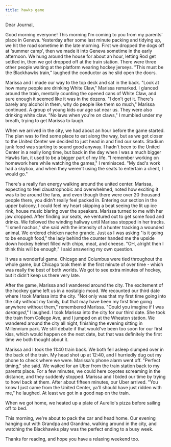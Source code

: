 ```yaml
---
title: hawks game
---
```


Dear Journal,

Good morning everyone! This morning I'm coming to you from my parents'
place in Geneva. Yesterday after some last minute packing and tidying
up, we hit the road sometime in the late morning. First we dropped the
dogs off at 'summer camp', then we made it into Geneva sometime in the
early afternoon. We hung around the house for about an hour, letting Rod
get settled in, then we got dropped off at the train station. There were
three other people waiting at the platform wearing hockey jerseys. "This
must be the Blackhawks train," laughed the conductor as he slid open the
doors.

Marissa and I made our way to the top deck and sat in the back. "Look at
how many people are drinking White Claw," Marissa remarked. I glanced
around the train, mentally counting the opened cans of White Claw, and
sure enough it seemed like it was in the dozens. "I don't get it.
There's barely any alcohol in them, why do people like them so much,"
Marissa continued. A group of young kids our age sat near us. They were
also drinking white claw. "No laws when you're on claws," I mumbled
under my breath, trying to get Marissa to laugh.

When we arrived in the city, we had about an hour before the game
started. The plan was to find some place to eat along the way, but as we
got closer to the United Center we decided to just head in and find our
seats. Stadium junk food was starting to sound good anyway. I hadn't
been to the United Center in a really long time, but back in the day
when I was a much bigger Hawks fan, it used to be a bigger part of my
life. "I remember working on homework here while watching the games," I
reminisced. "My dad's work had a skybox, and when they weren't using the
seats to entertain a client, I would go."

There's a really fun energy walking around the united center. Marissa,
expecting to feel claustrophobic and overwhelmed, noted how exciting it
was to be around the fans, and even though there were over 20 thousand
people there, you didn't really feel packed in. Entering our section in
the upper balcony, I could feel my heart skipping a beat seeing the lit
up ice rink, house music blaring over the speakers. Marissa turned to me
with her jaw dropped. After finding our seats, we ventured out to get
some food and drinks. We followed the winding hallway until Marissa
stopped in her tracks. "I smell nachos," she said with the intensity of
a hunter tracking a wounded animal. We ordered chicken nacho grande.
Just as I was asking "is it going to be enough food," the lady behind
the counter handed me the upside down hockey helmet filled with chips,
meat, and cheese. "OH, alright then I think this will be enough," I said
answering my own question.

It was a wonderful game. Chicago and Columbus were tied throughout the
whole game, but Chicago took them in the first minute of over time -
which was really the best of both worlds. We got to see extra minutes of
hockey, but it didn't keep us there very late.

After the game, Marissa and I wandered around the city. The excitement
of the hockey game left us in a nostalgic mood. We recounted our third
date where I took Marissa into the city. "Not only was that my first
time going into the city without my family, but that may have been my
first time going anywhere without them," remembered Marissa. "Could you
imagine if I was *deranged*," I laughed. I took Marissa into the city
for our third date. She took the train from College Ave, and I jumped on
at the Wheaton station. We wandered around the city all night, finishing
the evening sitting in Millennium park. We still debate if that would've
been too soon for our first kiss, which would happen on the next date,
but that was definitely the first time we both thought about it.

Marissa and I took the 11:40 train back. We both fell asleep slumped
over in the back of the train. My head shot up at 12:40, and I hurriedly
dug out my phone to check where we were. Marissa's phone alarm went off.
"Perfect timing," she said. We waited for an Uber from the train station
back to my parents place. For a few minutes, we could here coyotes
screaming in the distance, and they suddenly stopped. Marissa and I
bided our time by trying to howl back at them. After about fifteen
minutes, our Uber arrived. "You know I just came from the United Center,
ya'll should have just ridden with me," he laughed. At least we got in a
good nap on the train.

When we got home, we heated up a plate of Aurelio's pizza before sailing
off to bed.

This morning, we're about to pack the car and head home. Our evening
hanging out with Grandpa and Grandma, walking around in the city, and
watching the Blackhawks play was the perfect ending to a busy week.

Thanks for reading, and hope you have a relaxing weekend too.

